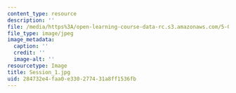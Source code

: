 ```yaml
---
content_type: resource
description: ''
file: /media/https%3A/open-learning-course-data-rc.s3.amazonaws.com/5-07sc-biological-chemistry-i-fall-2013/284732e4faa0e330277431a8ff1536fb_Session_1.jpg
file_type: image/jpeg
image_metadata:
  caption: ''
  credit: ''
  image-alt: ''
resourcetype: Image
title: Session_1.jpg
uid: 284732e4-faa0-e330-2774-31a8ff1536fb
---
```

